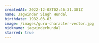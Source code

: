 ```yaml
---
createdAt: 2022-12-08T02:46:31.381Z
name: Jagwinder Singh Hundal
birthdate: 1982-03-03
image: /images/guru-character-vector.jpg
nickname: jagwinderhundal
starred: true
---
```

